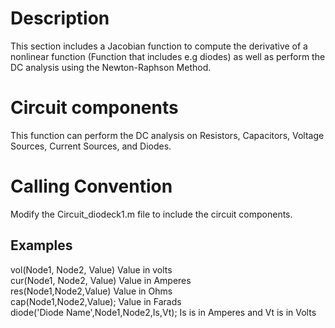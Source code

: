 # Description
This section includes a Jacobian function to compute the derivative of a nonlinear function (Function that includes e.g diodes) as well as perform the DC analysis using the Newton-Raphson Method.
# Circuit components
This function can perform the DC analysis on Resistors, Capacitors, Voltage Sources, Current Sources, and Diodes. 
# Calling Convention
Modify the Circuit_diodeck1.m file to include the circuit components.
## Examples
vol(Node1, Node2, Value) Value in volts    
cur(Node1, Node2, Value) Value in Amperes   
res(Node1,Node2,Value)   Value in Ohms    
cap(Node1,Node2,Value);  Value in Farads  
diode('Diode Name',Node1,Node2,Is,Vt);  Is is in Amperes and Vt is in Volts  
 
